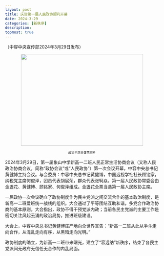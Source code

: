```yaml
---
layout: post
title: 庆贺第一届人民政协顺利开幕
date: 2024-3-29
categories: [新秩序]
description: 
topmost: true
---
```

（中容中央宣传部2024年3月29日发布）

<p align="center"><img src="https://pic.imgdb.cn/item/660810219f345e8d03b5ecfc.webp" width="400" height="300" border="0"></p>
<p align="center"><font size=1>政协主席金盏花照片</font></p>

2024年3月29日，第一届象山中学新高一二班人民正常生活协商会议（又称人民政治协商会议，简称“政协会议”或“人民政协”）第一次会议开幕，中容中央总书记黄健博主持会议。与会委员：中容中央总书记黄健博，中国远视学社社长顾铭家，纳税党主席何俊泽，团员代表胡宸荣，群众代表张轲焱。第一届人民政协常委会由金盏花、黄健博、顾铭家、何俊泽组成。金盏花全票当选第一届人民政协主席。

一届政协一次会议确立了政协制度作为民主党派之间交流合作的基本政治制度，是新高一二班爱班统一战线的组织。大会通过了平等团结互助和谐，多党合作政治协商的基本原则。大会指出，政协不得干预党派内政；当前各民主党派的主要工作是密切关注风起云涌的政治局势，推进班级建设。

大会上，中容中央总书记黄健博庄严地向全世界宣告：“新高一二班从此从争斗走向合作，从混乱走向有序，从黑暗走向光明。”

政协制度的确立，为新高一二班带来曙光，建立了“容远纳”新秩序，结束了各民主党派间无政府无信任无合作的内乱局面。
